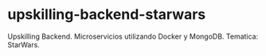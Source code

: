 # upskilling-backend-starwars
Upskilling Backend. Microservicios utilizando Docker y MongoDB. Tematica: StarWars. 
